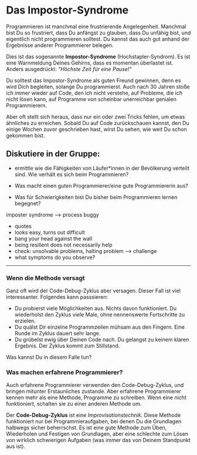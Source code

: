 
# Das Impostor-Syndrome

Programmieren ist manchmal eine frustrierende Angelegenheit.
Manchmal bist Du so frustriert, dass Du anfängst zu glauben, dass Du unfähig bist, und eigentlich nicht programmieren solltest. Du kannst das auch gut anhand der Ergebnisse anderer Programmierer belegen.

Dies ist das sogenannte **Impostor-Syndrome** (Hochstapler-Syndrom). Es ist eine Warnmeldung Deines Gehirns, dass es momentan überlastet ist.
Anders ausgedrückt: *"Höchste Zeit für eine Pause!"*

Du solltest das Impostor-Syndrome als guten Freund gewinnen, denn es wird Dich begleiten, solange Du programmierst. Auch nach 30 Jahren stoße ich immer wieder auf Code, den ich nicht verstehe, auf Probleme, die ich nicht lösen kann, auf Programme von scheinbar unerreichbar genialen Programmierern.

Aber oft stellt sich heraus, dass nur ein oder zwei Tricks fehlen, um etwas ähnliches zu erreichen. Sobald Du auf Code zurückschauen kannst, den Du einige Wochen zuvor geschrieben hast, wirst Du sehen, wie weit Du schon gekommen bist.

## Diskutiere in der Gruppe:

* ermittle wie die Fähigkeiten von Läufer*innen in der Bevölkerung verteilt sind. Wie verhält es sich beim Programmieren?

* Was macht einen guten Programmierer/eine gute Programmiererin aus?
* Was für Schwierigkeiten bist Du bisher beim Programmieren lernen begegnet?


imposter syndrome --> process buggy
* quotes
* looks easy, turns out difficult
* bang your head against the wall
* being resilient does not necessarily help
* check: unsolvable problems, halting problem --> challenge
* what symptoms do you observe?


----

### Wenn die Methode versagt

Ganz oft wird der Code-Debug-Zyklus aber versagen. Dieser Fall ist viel interessanter. Folgendes kann passsieren:

* Du probierst viele Möglichkeiten aus. Nichts davon funktioniert. Du wiederholst den Zyklus viele Male, ohne nennenswerte Fortschritte zu erzielen.
* Du quälst Dir einzelne Programmzeilen mühsam aus den Fingern. Eine Runde im Zyklus dauert sehr lange.
* Du grübelst ewig über Deinen Code nach. Du gelangst zu keinem klaren Ergebnis. Der Zyklus kommt zum Stillstand.

Was kannst Du in diesem Falle tun?

### Was machen erfahrene Programmierer?

Auch erfahrene Programmierer verwenden den Code-Debug-Zyklus, und bringen mitunter Erstaunliches zustande. Aber erfahrene Programmierer kennen mehr als eine Methode, Programme zu schreiben. Wenn eine nicht funktioniert, schalten sie zu einer anderen Methode um.

Der **Code-Debug-Zyklus** ist eine *Improvisationstechnik*. Diese Methode funktioniert nur bei Programmieraufgaben, bei denen Du die Grundlagen halbwegs sicher beherrschst. Es ist eine gute Methode zum Üben, Wiederholen und Festigen von Grundlagen, aber eine schlechte zum Lösen von wirklich schwierigen Aufgaben (was immer das von Deinem Standpunkt aus ist).

